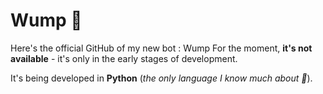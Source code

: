 # Wump 🤖

Here's the official GitHub of my new bot : Wump
For the moment, **it's not available** - it's only in the early stages of development.

It's being developed in **Python** (*the only language I know much about 🤣*).

